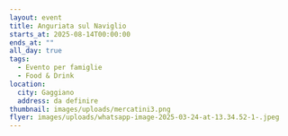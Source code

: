 ```yaml
---
layout: event
title: Anguriata sul Naviglio
starts_at: 2025-08-14T00:00:00
ends_at: ""
all_day: true
tags:
  - Evento per famiglie
  - Food & Drink
location:
  city: Gaggiano
  address: da definire
thumbnail: images/uploads/mercatini3.png
flyer: images/uploads/whatsapp-image-2025-03-24-at-13.34.52-1-.jpeg
---
```

